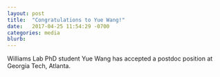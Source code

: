 ```yaml
---
layout: post
title:  "Congratulations to Yue Wang!"
date:   2017-04-25 11:54:29 -0700
categories: media
blurb:
---
```

Williams Lab PhD student Yue Wang has accepted a postdoc position at Georgia Tech, Atlanta.

